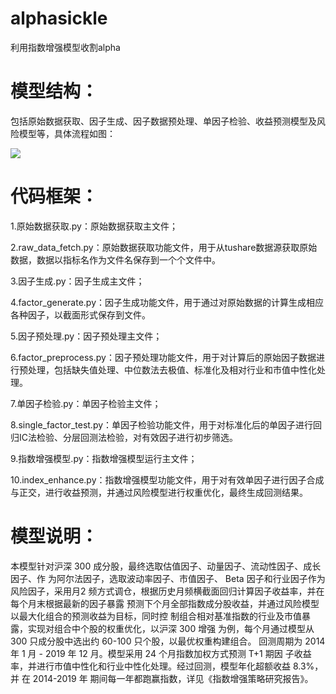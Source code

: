 # alphasickle
利用指数增强模型收割alpha



# 模型结构：

包括原始数据获取、因子生成、因子数据预处理、单因子检验、收益预测模型及风险模型等，具体流程如图：

![](指数增强模型结构.png)


# 代码框架：

1.原始数据获取.py：原始数据获取主文件；

2.raw_data_fetch.py：原始数据获取功能文件，用于从tushare数据源获取原始数据，数据以指标名作为文件名保存到一个个文件中。

3.因子生成.py：因子生成主文件；

4.factor_generate.py：因子生成功能文件，用于通过对原始数据的计算生成相应各种因子，以截面形式保存到文件。

5.因子预处理.py：因子预处理主文件；

6.factor_preprocess.py：因子预处理功能文件，用于对计算后的原始因子数据进行预处理，包括缺失值处理、中位数法去极值、标准化及相对行业和市值中性化处理。

7.单因子检验.py：单因子检验主文件；

8.single_factor_test.py：单因子检验功能文件，用于对标准化后的单因子进行回归IC法检验、分层回测法检验，对有效因子进行初步筛选。

9.指数增强模型.py：指数增强模型运行主文件；

10.index_enhance.py：指数增强模型功能文件，用于对有效单因子进行因子合成与正交，进行收益预测，并通过风险模型进行权重优化，最终生成回测结果。


# 模型说明：

本模型针对沪深 300 成分股，最终选取估值因子、动量因子、流动性因子、成长因子、作 为阿尔法因子，选取波动率因子、市值因子、 Beta 因子和行业因子作为风险因子，采用月2
频方式调仓，根据历史月频横截面回归计算因子收益率，并在每个月末根据最新的因子暴露 预测下个月全部指数成分股收益，并通过风险模型以最大化组合的预测收益为目标，同时控 制组合相对基准指数的行业及市值暴露，实现对组合中个股的权重优化，以沪深 300 增强 为例，每个月通过模型从 300 只成分股中选出约 60-100 只个股，以最优权重构建组合。 回测周期为 2014 年 1 月 - 2019 年 12 月。模型采用 24 个月指数加权方式预测 T+1 期因 子收益率，并进行市值中性化和行业中性化处理。经过回测，模型年化超额收益 8.3%，并 在 2014-2019 年 期间每一年都跑赢指数，详见《指数增强策略研究报告》。